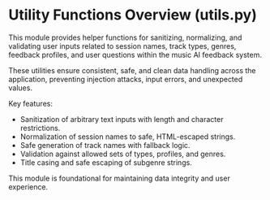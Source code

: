 # Utility Functions Overview (utils.py)

This module provides helper functions for sanitizing, normalizing, and validating
user inputs related to session names, track types, genres, feedback profiles,
and user questions within the music AI feedback system.

These utilities ensure consistent, safe, and clean data handling across the application,
preventing injection attacks, input errors, and unexpected values.

Key features:

- Sanitization of arbitrary text inputs with length and character restrictions.
- Normalization of session names to safe, HTML-escaped strings.
- Safe generation of track names with fallback logic.
- Validation against allowed sets of types, profiles, and genres.
- Title casing and safe escaping of subgenre strings.

This module is foundational for maintaining data integrity and user experience.
